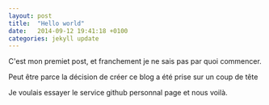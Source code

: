 ```yaml
---
layout: post
title:  "Hello world"
date:   2014-09-12 19:41:18 +0100
categories: jekyll update
---
```



C'est mon premiet post, et franchement je ne sais pas par quoi commencer.

Peut être parce la décision de créer ce blog a été prise sur un coup de tête

Je voulais essayer le service github personnal page et nous voilà.
